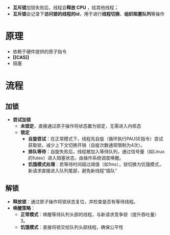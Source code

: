 - **互斥锁**加锁失败后，线程会**释放 CPU** ，给其他线程；
- **互斥锁**会记录下**访问锁的线程的id**，用于进行**线程切换**、**组织阻塞队列**等操作
# 原理
- 依赖于硬件提供的原子指令
- **[[CAS]]**
- 阻塞
# 流程
## 加锁
- **尝试加锁**
	- **未锁定**，直接通过原子操作将状态置为锁定，无需进入内核态
	- **锁定**
		- **自旋尝试**：在正常模式下，线程先自旋（循环执行PAUSE指令）尝试获取锁，减少上下文切换开销（自旋次数通常限制为4次）。
		- **排队等待**：自旋失败后，线程被加入等待队列，通过信号量（如Linux的futex）进入阻塞状态，由操作系统调度唤醒。
		- **饥饿模式处理**：若等待时间超过阈值（如1ms），锁切换为饥饿模式，新请求直接进入队列尾部，避免新线程“插队”
## 解锁
- **释放锁**：通过原子操作将锁状态复位，并检查是否有等待线程。
- **唤醒策略**：
	- **正常模式**：唤醒等待队列头部的线程，与新请求竞争锁（提升吞吐量）3。
	- **饥饿模式**：直接将锁交给队列头部线程，确保公平性